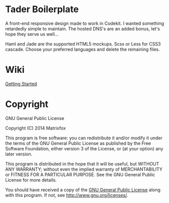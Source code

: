 Tader Boilerplate
=================

A front-end responsive design made to work in Codekit. I wanted something retardedly simple to maintain.
The hosted DNS's are an added bonus, let's hope they serve us well...

Haml and Jade are the supported HTML5 mockups. Scss or Less for CSS3 cascade.
Choose your preferred languages and delete the remaining files.



Wiki
====
<a href='https://github.com/matrixfox/Tader-Boilerplate/wiki'>Getting Started</a>



Copyright
=========
GNU General Public License

Copyright (C) 2014 Matrixfox

This program is free software: you can redistribute it and/or modify
it under the terms of the GNU General Public License as published by
the Free Software Foundation, either version 3 of the License, or
(at your option) any later version.

This program is distributed in the hope that it will be useful,
but WITHOUT ANY WARRANTY; without even the implied warranty of
MERCHANTABILITY or FITNESS FOR A PARTICULAR PURPOSE.  See the
GNU General Public License for more details.

You should have received a copy of the <a href='https://raw.github.com/matrixfox/Tader-Boilerplate/master/gpl.txt'>GNU General Public License</a>
along with this program.  If not, see <http://www.gnu.org/licenses/>.
